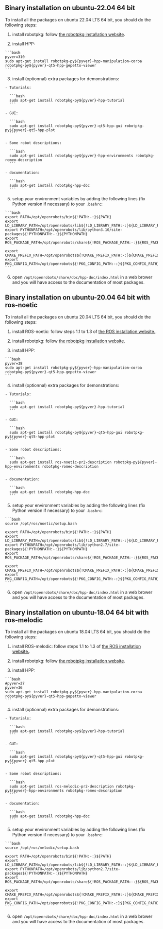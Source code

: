 ## Binary installation on ubuntu-22.04 64 bit

To install all the packages on ubuntu 22.04 LTS 64 bit, you should do the following steps:

  1. install robotpkg: follow [the robotpkg installation website](http://robotpkg.openrobots.org/debian.html).

  2. install HPP:

    ```bash
    pyver=310
    sudo apt-get install robotpkg-py${pyver}-hpp-manipulation-corba robotpkg-py${pyver}-qt5-hpp-gepetto-viewer
    ```

  3. install (optionnal) extra packages for demonstrations:

    - Tutorials:

      ```bash
      sudo apt-get install robotpkg-py${pyver}-hpp-tutorial
      ```

    - GUI:

      ```bash
      sudo apt-get install robotpkg-py${pyver}-qt5-hpp-gui robotpkg-py${pyver}-qt5-hpp-plot
      ```

    - Some robot descriptions:

      ```bash
      sudo apt-get install robotpkg-py${pyver}-hpp-environments robotpkg-romeo-description
      ```

    - documentation:

      ```bash
      sudo apt-get install robotpkg-hpp-doc
      ```

  5. setup your environment variables by adding the following lines (fix Python version if necessary) to your `.bashrc`:

    ```bash
    export PATH=/opt/openrobots/bin${!PATH:-:}${PATH}
    export LD_LIBRARY_PATH=/opt/openrobots/lib${!LD_LIBRARY_PATH:-:}${LD_LIBRARY_PATH}
    export PYTHONPATH=/opt/openrobots/lib/python3.10/site-packages${!PYTHONPATH:-:}${PYTHONPATH}
    export ROS_PACKAGE_PATH=/opt/openrobots/share${!ROS_PACKAGE_PATH:-:}${ROS_PACKAGE_PATH}

    export CMAKE_PREFIX_PATH=/opt/openrobots${!CMAKE_PREFIX_PATH:-:}${CMAKE_PREFIX_PATH}
    export PKG_CONFIG_PATH=/opt/openrobots${!PKG_CONFIG_PATH:-:}${PKG_CONFIG_PATH}
    ```

  6. open `/opt/openrobots/share/doc/hpp-doc/index.html` in a web brower and you
  will have access to the documentation of most packages.

## Binary installation on ubuntu-20.04 64 bit with ros-noetic

To install all the packages on ubuntu 20.04 LTS 64 bit, you should do the following steps:

  1. install ROS-noetic: follow steps 1.1 to 1.3 of [the ROS installation website.](http://wiki.ros.org/noetic/Installation/Ubuntu).

  2. install robotpkg: follow [the robotpkg installation website](http://robotpkg.openrobots.org/debian.html).

  3. install HPP:

    ```bash
    pyver=38
    sudo apt-get install robotpkg-py${pyver}-hpp-manipulation-corba robotpkg-py${pyver}-qt5-hpp-gepetto-viewer
    ```

  4. install (optionnal) extra packages for demonstrations:

    - Tutorials:

      ```bash
      sudo apt-get install robotpkg-py${pyver}-hpp-tutorial
      ```

    - GUI:

      ```bash
      sudo apt-get install robotpkg-py${pyver}-qt5-hpp-gui robotpkg-py${pyver}-qt5-hpp-plot
      ```

    - Some robot descriptions:

      ```bash
      sudo apt-get install ros-noetic-pr2-description robotpkg-py${pyver}-hpp-environments robotpkg-romeo-description
      ```

    - documentation:

      ```bash
      sudo apt-get install robotpkg-hpp-doc
      ```

  5. setup your environment variables by adding the following lines (fix Python version if necessary) to your `.bashrc`:

    ```bash
    source /opt/ros/noetic/setup.bash

    export PATH=/opt/openrobots/bin${!PATH:-:}${PATH}
    export LD_LIBRARY_PATH=/opt/openrobots/lib${!LD_LIBRARY_PATH:-:}${LD_LIBRARY_PATH}
    export PYTHONPATH=/opt/openrobots/lib/python2.7/site-packages${!PYTHONPATH:-:}${PYTHONPATH}
    export ROS_PACKAGE_PATH=/opt/openrobots/share${!ROS_PACKAGE_PATH:-:}${ROS_PACKAGE_PATH}

    export CMAKE_PREFIX_PATH=/opt/openrobots${!CMAKE_PREFIX_PATH:-:}${CMAKE_PREFIX_PATH}
    export PKG_CONFIG_PATH=/opt/openrobots${!PKG_CONFIG_PATH:-:}${PKG_CONFIG_PATH}
    ```

  6. open `/opt/openrobots/share/doc/hpp-doc/index.html` in a web brower and you
  will have access to the documentation of most packages.

## Binary installation on ubuntu-18.04 64 bit with ros-melodic

To install all the packages on ubuntu 18.04 LTS 64 bit, you should do the following steps:

  1. install ROS-melodic: follow steps 1.1 to 1.3 of [the ROS installation website.](http://wiki.ros.org/melodic/Installation/Ubuntu).

  2. install robotpkg: follow [the robotpkg installation website](http://robotpkg.openrobots.org/debian.html).

  3. install HPP:

    ```bash
    #pyver=27
    pyver=36
    sudo apt-get install robotpkg-py${pyver}-hpp-manipulation-corba robotpkg-py${pyver}-qt5-hpp-gepetto-viewer
    ```

  4. install (optionnal) extra packages for demonstrations:

    - Tutorials:

      ```bash
      sudo apt-get install robotpkg-py${pyver}-hpp-tutorial
      ```

    - GUI:

      ```bash
      sudo apt-get install robotpkg-py${pyver}-qt5-hpp-gui robotpkg-py${pyver}-qt5-hpp-plot
      ```

    - Some robot descriptions:

      ```bash
      sudo apt-get install ros-melodic-pr2-description robotpkg-py${pyver}-hpp-environments robotpkg-romeo-description
      ```

    - documentation:

      ```bash
      sudo apt-get install robotpkg-hpp-doc
      ```

  5. setup your environment variables by adding the following lines (fix Python version if necessary) to your `.bashrc`:

    ```bash
    source /opt/ros/melodic/setup.bash

    export PATH=/opt/openrobots/bin${!PATH:-:}${PATH}
    export LD_LIBRARY_PATH=/opt/openrobots/lib${!LD_LIBRARY_PATH:-:}${LD_LIBRARY_PATH}
    export PYTHONPATH=/opt/openrobots/lib/python2.7/site-packages${!PYTHONPATH:-:}${PYTHONPATH}
    export ROS_PACKAGE_PATH=/opt/openrobots/share${!ROS_PACKAGE_PATH:-:}${ROS_PACKAGE_PATH}

    export CMAKE_PREFIX_PATH=/opt/openrobots${!CMAKE_PREFIX_PATH:-:}${CMAKE_PREFIX_PATH}
    export PKG_CONFIG_PATH=/opt/openrobots${!PKG_CONFIG_PATH:-:}${PKG_CONFIG_PATH}
    ```

  6. open `/opt/openrobots/share/doc/hpp-doc/index.html` in a web brower and you
  will have access to the documentation of most packages.
